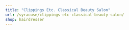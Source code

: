 ```yaml
---
title: "Clippings Etc. Classical Beauty Salon"
url: /syracuse/clippings-etc-classical-beauty-salon/
shop: hairdresser
---
```

